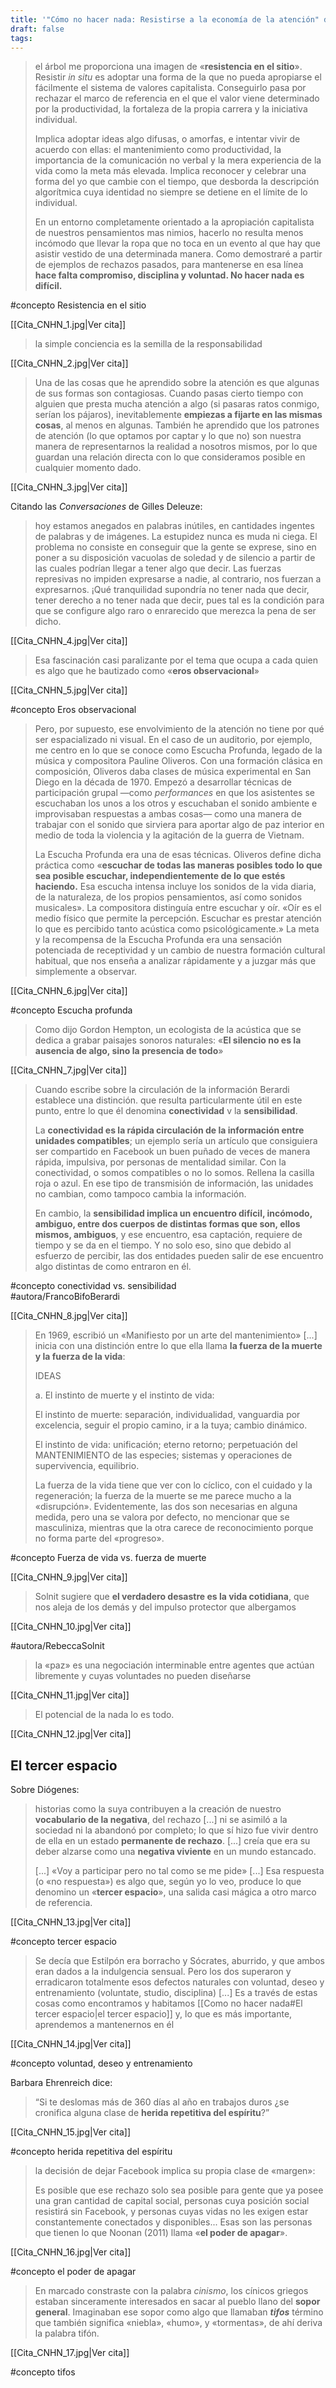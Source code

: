```yaml
---
title: '"Cómo no hacer nada: Resistirse a la economía de la atención" de Jenny Odell'
draft: false
tags:
---
```

> el árbol me proporciona una imagen de «**resistencia en el sitio**». Resistir *in situ* es adoptar una forma de la que no pueda apropiarse el fácilmente el sistema de valores capitalista. Conseguirlo pasa por rechazar el marco de referencia en el que el valor viene determinado por la productividad, la fortaleza de la propia carrera y la iniciativa individual.
> 
> Implica adoptar ideas algo difusas, o amorfas, e intentar vivir de acuerdo con ellas: el mantenimiento como productividad, la importancia de la comunicación no verbal y la mera experiencia de la vida como la meta más elevada. Implica reconocer y celebrar una forma del yo que cambie con el tiempo, que desborda la descripción algorítmica cuya identidad no siempre se detiene en el límite de lo individual.
> 
> En un entorno completamente orientado a la apropiación capitalista de nuestros pensamientos mas nimios, hacerlo no resulta menos incómodo que llevar la ropa que no toca en un evento al que hay que asistir vestido de una determinada manera. Como demostraré a partir de ejemplos de rechazos pasados, para mantenerse en esa línea **hace falta compromiso, disciplina y voluntad. No hacer nada es difícil.**

#concepto Resistencia en el sitio

[[Cita_CNHN_1.jpg|Ver cita]]

> la simple conciencia es la semilla de la responsabilidad

[[Cita_CNHN_2.jpg|Ver cita]]

> Una de las cosas que he aprendido sobre la atención es que algunas de sus formas son contagiosas. Cuando pasas cierto tiempo con alguien que presta mucha atención a algo (si pasaras ratos conmigo, serían los pájaros), inevitablemente **empiezas a fijarte en las mismas cosas**, al menos en algunas. También he aprendido que los patrones de atención (lo que optamos por captar y lo que no) son nuestra manera de representarnos la realidad a nosotros mismos, por lo que guardan una relación directa con lo que consideramos posible en cualquier momento dado.

[[Cita_CNHN_3.jpg|Ver cita]]

Citando las *Conversaciones* de Gilles Deleuze:

> hoy estamos anegados en palabras inútiles, en cantidades ingentes de palabras y de imágenes. La estupidez nunca es muda ni ciega. El problema no consiste en conseguir que la gente se exprese, sino en poner a su disposición vacuolas de soledad y de silencio a partir de las cuales podrían llegar a tener algo que decir. Las fuerzas represivas no impiden expresarse a nadie, al contrario, nos fuerzan a expresarnos. ¡Qué tranquilidad supondría no tener nada que decir, tener derecho a no tener nada que decir, pues tal es la condición para que se configure algo raro o enrarecido que merezca la pena de ser dicho.

[[Cita_CNHN_4.jpg|Ver cita]]

> Esa fascinación casi paralizante por el tema que ocupa a cada quien es algo que he bautizado como «**eros observacional**»

[[Cita_CNHN_5.jpg|Ver cita]]

#concepto Eros observacional

> Pero, por supuesto, ese envolvimiento de la atención no tiene por qué ser espacializado ni visual. En el caso de un auditorio, por ejemplo, me centro en lo que se conoce como Escucha Profunda, legado de la música y compositora Pauline Oliveros. Con una formación clásica en composición, Oliveros daba clases de música experimental en San Diego en la década de 1970. Empezó a desarrollar técnicas de participación grupal —como *performances* en que los asistentes se escuchaban los unos a los otros y  escuchaban el sonido ambiente e improvisaban respuestas a ambas cosas— como una manera de trabajar con el sonido que sirviera para aportar algo de paz interior en medio de toda la violencia y la agitación de la guerra de Vietnam.
> 
> La Escucha Profunda era una de esas técnicas. Oliveros define dicha práctica como «**escuchar de todas las maneras posibles todo lo que sea posible escuchar, independientemente de lo que estés haciendo.** Esa escucha intensa incluye los sonidos de la vida diaria, de la naturaleza, de los propios pensamientos, así como sonidos musicales». La compositora distinguía entre escuchar y oír. «Oír es el medio físico que permite la percepción. Escuchar es prestar atención lo que es percibido tanto acústica como psicológicamente.» La meta y la recompensa de la Escucha Profunda era una sensación potenciada de receptividad y un cambio de nuestra formación cultural habitual, que nos enseña a analizar rápidamente y a juzgar más que simplemente a observar.

[[Cita_CNHN_6.jpg|Ver cita]]

#concepto Escucha profunda

> Como dijo Gordon Hempton, un ecologista de la acústica que se dedica a grabar paisajes sonoros naturales: «**El silencio no es la ausencia de algo, sino la presencia de todo**»

[[Cita_CNHN_7.jpg|Ver cita]]

> Cuando escribe sobre la circulación de la información Berardi establece una distinción. que resulta particularmente útil en este punto, entre lo que él denomina **conectividad** v la **sensibilidad**.
> 
> La **conectividad es la rápida circulación de la información entre unidades compatibles**; un ejemplo sería un artículo que consiguiera ser compartido en Facebook un buen puñado de veces de manera rápida, impulsiva, por personas de mentalidad similar. Con la conectividad, o somos compatibles o no lo somos. Rellena la casilla roja o azul. En ese tipo de transmisión de información, las unidades no cambian, como tampoco cambia la información.
> 
> En cambio, la **sensibilidad implica un encuentro difícil, incómodo, ambiguo, entre dos cuerpos de distintas formas que son, ellos mismos, ambiguos**, y ese encuentro, esa captación, requiere de tiempo y se da en el tiempo. Y no solo eso, sino que debido al esfuerzo de percibir, las dos entidades pueden salir de ese encuentro algo distintas de como entraron en él.

#concepto conectividad vs. sensibilidad  
#autora/FrancoBifoBerardi  

[[Cita_CNHN_8.jpg|Ver cita]]

> En 1969, escribió un «Manifiesto por un arte del mantenimiento»
> \[...\]
> inicia con una distinción entre lo que ella llama **la fuerza de la muerte y la fuerza de la vida**:
> 
> IDEAS
> 
> a. El instinto de muerte y el instinto de vida:
> 
> El instinto de muerte: separación, individualidad, vanguardia por excelencia, seguir el propio camino, ir a la tuya; cambio dinámico.
> 
> El instinto de vida: unificación; eterno retorno; perpetuación del MANTENIMIENTO de las especies; sistemas y operaciones de supervivencia, equilibrio.
> 
> La fuerza de la vida tiene que ver con lo cíclico, con el cuidado y la regeneración; la fuerza de la muerte se me parece mucho a la «disrupción». Evidentemente, las dos son necesarias en alguna medida, pero una se valora por defecto, no mencionar que se masculiniza, mientras que la otra carece de reconocimiento porque no forma parte del «progreso».

#concepto Fuerza de vida vs. fuerza de muerte

[[Cita_CNHN_9.jpg|Ver cita]]

> Solnit sugiere que **el verdadero desastre es la vida cotidiana**, que nos aleja de los demás y del impulso protector que albergamos

[[Cita_CNHN_10.jpg|Ver cita]]  

#autora/RebeccaSolnit 

> la «paz» es una negociación interminable entre agentes que actúan libremente y cuyas voluntades no pueden diseñarse

[[Cita_CNHN_11.jpg|Ver cita]]

> El potencial de la nada lo es todo.

[[Cita_CNHN_12.jpg|Ver cita]]

## El tercer espacio

Sobre Diógenes:

> historias como la suya contribuyen a la creación de nuestro **vocabulario de la negativa**, del rechazo \[...\] ni se asimiló a la sociedad ni la abandonó por completo; lo que sí hizo fue vivir dentro de ella en un estado **permanente de rechazo**. \[...\] creía que era su deber alzarse como una **negativa viviente** en un mundo estancado.
> 
>  \[...\]  «Voy a participar pero no tal como se me pide» \[...\] Esa respuesta (o «no respuesta») es algo que, según yo lo veo, produce lo que denomino un «**tercer espacio**», una salida casi mágica a otro marco de referencia.

[[Cita_CNHN_13.jpg|Ver cita]]

#concepto tercer espacio

> Se decía que Estilpón era borracho y Sócrates, aburrido, y que ambos eran dados a la indulgencia sensual. Pero los dos superaron y erradicaron totalmente esos defectos naturales con voluntad, deseo y entrenamiento (voluntate, studio, disciplina) \[...\] Es a través de estas cosas como encontramos y habitamos [[Como no hacer nada#El tercer espacio|el tercer espacio]] y, lo que es más importante, aprendemos a mantenernos en él
>

[[Cita_CNHN_14.jpg|Ver cita]]

#concepto voluntad, deseo y entrenamiento

Barbara Ehrenreich dice:

> “Si te deslomas más de 360 días al año en trabajos duros ¿se cronifica alguna clase de **herida repetitiva del espíritu**?”

[[Cita_CNHN_15.jpg|Ver cita]]

#concepto herida repetitiva del espíritu


> la decisión de dejar Facebook implica su propia clase de «margen»: 
> 
> Es posible que ese rechazo solo sea posible para gente que ya posee una gran cantidad de capital social, personas cuya posición social resistirá sin Facebook, y personas cuyas vidas no les exigen estar constantemente conectados y disponibles... Esas son las personas que tienen lo que Noonan (2011) llama «**el poder de apagar**».

[[Cita_CNHN_16.jpg|Ver cita]]

#concepto el poder de apagar

> En marcado constraste con la palabra *cinismo*, los cínicos griegos estaban sinceramente interesados en sacar al pueblo llano del **sopor general**. Imaginaban ese sopor como algo que llamaban ***tifos*** término que también significa «niebla», «humo», y «tormentas», de ahí deriva la palabra tifón.

[[Cita_CNHN_17.jpg|Ver cita]]

#concepto tifos